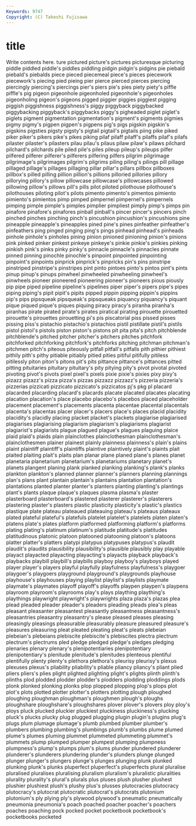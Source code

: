 ```yaml
---
Keywords: 9747 
Copyright: (C) Takeshi Fujisawa
---
```


# title

Write contents here.
ture pictured picture's pictures picturesque
picturing piddle piddled piddle's piddles piddling pidgin pidgin's pidgins pie
piebald piebald's piebalds piece pieced piecemeal piece's pieces piecework piecework's
piecing pied pieing pier pierce pierced pierces piercing piercingly piercing's
piercings pier's piers pie's pies piety piety's piffle piffle's pig
pigeon pigeonhole pigeonholed pigeonhole's pigeonholes pigeonholing pigeon's pigeons pigged piggier
piggies piggiest pigging piggish piggishness piggishness's piggy piggyback piggybacked piggybacking
piggyback's piggybacks piggy's pigheaded piglet piglet's piglets pigment pigmentation pigmentation's
pigment's pigments pigmies pigmy pigmy's pigpen pigpen's pigpens pig's pigs
pigskin pigskin's pigskins pigsties pigsty pigsty's pigtail pigtail's pigtails piing
pike piked piker piker's pikers pike's pikes piking pilaf pilaff
pilaff's pilaffs pilaf's pilafs pilaster pilaster's pilasters pilau pilau's pilaus
pilaw pilaw's pilaws pilchard pilchard's pilchards pile piled pile's piles
pileup pileup's pileups pilfer pilfered pilferer pilferer's pilferers pilfering pilfers
pilgrim pilgrimage pilgrimage's pilgrimages pilgrim's pilgrims piling piling's pilings pill
pillage pillaged pillage's pillages pillaging pillar pillar's pillars pillbox pillboxes
pillbox's pilled pilling pillion pillion's pillions pilloried pillories pillory pillorying
pillory's pillow pillowcase pillowcase's pillowcases pillowed pillowing pillow's pillows pill's
pills pilot piloted pilothouse pilothouse's pilothouses piloting pilot's pilots pimento
pimento's pimentos pimiento pimiento's pimientos pimp pimped pimpernel pimpernel's pimpernels
pimping pimple pimple's pimples pimplier pimpliest pimply pimp's pimps pin
pinafore pinafore's pinafores pinball pinball's pincer pincer's pincers pinch pinched
pinches pinching pinch's pincushion pincushion's pincushions pine pineapple pineapple's pineapples
pined pine's pines pinfeather pinfeather's pinfeathers ping pinged pinging ping's
pings pinhead pinhead's pinheads pinhole pinhole's pinholes pining pinion pinioned
pinioning pinion's pinions pink pinked pinker pinkest pinkeye pinkeye's pinkie
pinkie's pinkies pinking pinkish pink's pinks pinky pinky's pinnacle pinnacle's
pinnacles pinnate pinned pinning pinochle pinochle's pinpoint pinpointed pinpointing pinpoint's
pinpoints pinprick pinprick's pinpricks pin's pins pinstripe pinstriped pinstripe's pinstripes
pint pinto pintoes pinto's pintos pint's pints pinup pinup's pinups
pinwheel pinwheeled pinwheeling pinwheel's pinwheels pioneer pioneered pioneering pioneer's pioneers
pious piously pip pipe piped pipeline pipeline's pipelines piper piper's
pipers pipe's pipes piping piping's pipit pipit's pipits pipped pippin
pipping pippin's pippins pip's pips pipsqueak pipsqueak's pipsqueaks piquancy piquancy's
piquant pique piqued pique's piques piquing piracy piracy's piranha piranha's
piranhas pirate pirated pirate's pirates piratical pirating pirouette pirouetted pirouette's
pirouettes pirouetting pi's pis piscatorial piss pissed pisses pissing piss's
pistachio pistachio's pistachios pistil pistillate pistil's pistils pistol pistol's pistols
piston piston's pistons pit pita pita's pitch pitchblende pitchblende's pitched
pitcher pitcher's pitchers pitches pitchfork pitchforked pitchforking pitchfork's pitchforks pitching
pitchman pitchman's pitchmen pitch's piteous piteously pitfall pitfall's pitfalls pith
pithier pithiest pithily pith's pithy pitiable pitiably pitied pities pitiful
pitifully pitiless pitilessly piton piton's pitons pit's pits pittance pittance's
pittances pitted pitting pituitaries pituitary pituitary's pity pitying pity's pivot
pivotal pivoted pivoting pivot's pivots pixel pixel's pixels pixie pixie's
pixies pixy pixy's pizazz pizazz's pizza pizza's pizzas pizzazz pizzazz's
pizzeria pizzeria's pizzerias pizzicati pizzicato pizzicato's pizzicatos pj's pkg pl
placard placarded placarding placard's placards placate placated placates placating placation
placation's place placebo placebo's placebos placed placeholder placement placement's placements
placenta placentae placental placentals placenta's placentas placer placer's placers place's
places placid placidity placidity's placidly placing placket placket's plackets plagiarise
plagiarised plagiarises plagiarising plagiarism plagiarism's plagiarisms plagiarist plagiarist's plagiarists plague
plagued plague's plagues plaguing plaice plaid plaid's plaids plain plainclothes
plainclothesman plainclothesman's plainclothesmen plainer plainest plainly plainness plainness's plain's plains
plaint plaintiff plaintiff's plaintiffs plaintive plaintively plaint's plaints plait plaited
plaiting plait's plaits plan planar plane planed plane's planes planet
planetaria planetarium planetarium's planetariums planetary planet's planets plangent planing plank
planked planking planking's plank's planks plankton plankton's planned planner planner's
planners planning plannings plan's plans plant plantain plantain's plantains plantation
plantation's plantations planted planter planter's planters planting planting's plantings plant's
plants plaque plaque's plaques plasma plasma's plaster plasterboard plasterboard's plastered
plasterer plasterer's plasterers plastering plaster's plasters plastic plasticity plasticity's plastic's
plastics plastique plate plateau plateaued plateauing plateau's plateaus plateaux plated
plateful plateful's platefuls platelet platelet's platelets platen platen's platens plate's
plates platform platformed platforming platform's platforms plating plating's platinum platinum's
platitude platitude's platitudes platitudinous platonic platoon platooned platooning platoon's platoons
platter platter's platters platypi platypus platypuses platypus's plaudit plaudit's plaudits
plausibility plausibility's plausible plausibly play playable playact playacted playacting playacting's
playacts playback playback's playbacks playbill playbill's playbills playboy playboy's playboys
played player player's players playful playfully playfulness playfulness's playgoer playgoer's
playgoers playground playground's playgrounds playhouse playhouse's playhouses playing playlist playlist's
playlists playmate playmate's playmates playoff playoff's playoffs playpen playpen's playpens
playroom playroom's playrooms play's plays plaything plaything's playthings playwright playwright's
playwrights plaza plaza's plazas plea plead pleaded pleader pleader's pleaders
pleading pleads plea's pleas pleasant pleasanter pleasantest pleasantly pleasantness pleasantness's
pleasantries pleasantry pleasantry's please pleased pleases pleasing pleasingly pleasings pleasurable
pleasurably pleasure pleasured pleasure's pleasures pleasuring pleat pleated pleating pleat's
pleats plebeian plebeian's plebeians plebiscite plebiscite's plebiscites plectra plectrum plectrum's
plectrums pled pledge pledged pledge's pledges pledging plenaries plenary plenary's
plenipotentiaries plenipotentiary plenipotentiary's plenitude plenitude's plenitudes plenteous plentiful plentifully plenty
plenty's plethora plethora's pleurisy pleurisy's plexus plexuses plexus's pliability pliability's
pliable pliancy pliancy's pliant plied pliers pliers's plies plight plighted
plighting plight's plights plinth plinth's plinths plod plodded plodder plodder's
plodders plodding ploddings plods plonk plonked plonking plonks plop plopped
plopping plop's plops plot plot's plots plotted plotter plotter's plotters
plotting plough ploughed ploughing ploughman ploughman's ploughmen plough's ploughs ploughshare
ploughshare's ploughshares plover plover's plovers ploy ploy's ploys pluck plucked
pluckier pluckiest pluckiness pluckiness's plucking pluck's plucks plucky plug plugged
plugging plugin plugin's plugins plug's plugs plum plumage plumage's plumb
plumbed plumber plumber's plumbers plumbing plumbing's plumbings plumb's plumbs plume
plumed plume's plumes pluming plummet plummeted plummeting plummet's plummets plump
plumped plumper plumpest plumping plumpness plumpness's plump's plumps plum's plums
plunder plundered plunderer plunderer's plunderers plundering plunder's plunders plunge plunged
plunger plunger's plungers plunge's plunges plunging plunk plunked plunking plunk's
plunks pluperfect pluperfect's pluperfects plural pluralise pluralised pluralises pluralising pluralism
pluralism's pluralistic pluralities plurality plurality's plural's plurals plus pluses plush
plusher plushest plushier plushiest plush's plushy plus's plusses plutocracies plutocracy
plutocracy's plutocrat plutocratic plutocrat's plutocrats plutonium plutonium's ply plying ply's
plywood plywood's pneumatic pneumatically pneumonia pneumonia's poach poached poacher poacher's
poachers poaches poaching pock pocked pocket pocketbook pocketbook's pocketbooks pocketed
